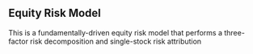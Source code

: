 ## Equity Risk Model

This is a fundamentally-driven equity risk model that performs a three-factor risk decomposition and single-stock risk attribution